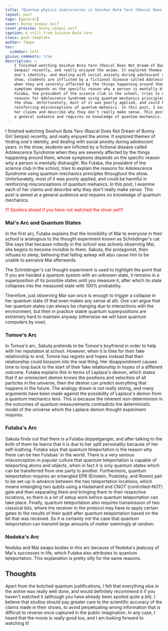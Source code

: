 ```yaml
---
title: "Quantum physics inaccuracies in Seishun Buta Yaro (Rascal Does Not Dream of Bunny Girl Senpai)"
layout: post
tags: [general]
cover: bunny_senpai.avif
cover_preview: bunny_senpai.avif
caption: A still from Seishun Buta Yaro
class: post-template
author: fanpu
toc:
  sidebar: left
giscus_comments: true
description: >
    I finished watching Seishun Buta Yaro (Rascal Does Not Dream of Bunny Girl
    Senpai) recently, and really enjoyed the anime. It explored themes of finding
    one's identity, and dealing with social anxiety during adolescent years. In the
    show, students are inflicted by a fictional disease called Adolescence Syndrome
    when they are severely affected by the things happening around them, whose
    symptoms depends on the specific reason why a person is mentally distraught. Rio
    Futaba, the president of the science club in the school, tries to explain the
    reasons for Adolescence Syndrome using quantum mechanics principles throughout
    the show. Unfortunately, most of it was poorly applied, and could be harmful in
    reinforcing misconceptions of quantum mehanics. In this post, I examine each of
    her claims and describe why they don't really make sense. This post is aimed at
    a general audience and requires no knowledge of quantum mechanics.
---
```


I finished watching Seishun Buta Yaro (Rascal Does Not Dream of Bunny Girl
Senpai) recently, and really enjoyed the anime. It explored themes of finding
one's identity, and dealing with social anxiety during adolescent years. In the
show, students are inflicted by a fictional disease called Adolescence Syndrome
when they are severely affected by the things happening around them, whose
symptoms depends on the specific reason why a person is mentally distraught. Rio
Futaba, the president of the science club in the school, tries to explain the
reasons for Adolescence Syndrome using quantum mechanics principles throughout
the show. Unfortunately, most of it was poorly applied, and could be harmful in
reinforcing misconceptions of quantum mehanics. In this post, I examine each of
her claims and describe why they don't really make sense. This post is aimed at
a general audience and requires no knowledge of quantum mechanics.

<div style="color: red">!!! Spoilers ahead if you have not watched the show yet!!!</div>

### Mai's Arc and Quantum States
In the first arc, Futaba explains that the invisibility of Mai to everyone in their school is analogous to the thought experiment known as Schrödinger's cat. She says that because nobody in the school was actively observing Mai, she begins to become invisible to them. Sakuta, the protagonist, then refuses to sleep, believing that falling asleep will also cause him to be unable to perceive Mai afterwards.

The Schrödinger's cat thought experiment is used to highlight the point that if you are handed a quantum system with an unknown state, it remains in a superposition of its possible states until you measure it, after which its state collapses into the measured state with 100% probability. 

Therefore, just observing Mai-san once is enough to trigger a collapse in her quantum state (if that even makes any sense at all). One can argue that her quantum states can always be changing due to interactions with the environment, but then in practice stable quantum superpositions are extremely hard to maintain anyway (otherwise we will have quantum computers by now).

### Tomoe's Arc
In Tomoe's arc, Sakuta pretends to be Tomoe's boyfriend in order to help with her reputation at school. However, when it is time for their fake relationship to end, Tomoe has regrets and hopes instead that their relationship could blossom into the real thing. Her disappointment causes time to loop back to the start of their fake relationship in hopes of a different outcome. Futaba explains this in terms of Laplace's demon, which states that if an omniscient demon knows the positions and velocities of all particles in the universe, then the demon can predict everything that happens in the future. The analogy drawn is not really strong, and many arguments have been made against the possibility of Laplace's demon from a quantum mechanics lens. This is because the inherent non-determinism in the outcomes of quantum measurements contradicts the deterministic model of the universe which the Laplace demon thought experiment requires.

### Futaba's Arc
Sakuta finds out that there is a Futaba doppelganger, and after talking to the both of them he learns that it is due to her split personality because of her self-loathing. Futaba says that quantum teleportation is the reason why there can be two Futabas' in the world. There is a very serious misconception in popular culture that quantum teleportation is capable of teleporting atoms and objects, when in fact it is only quantum states which can be transferred from one party to another. Furthermore, quantum teleportation requires an entangled EPR (Einstein, Podolsky, and Rosen) pair to be set-up in advance between the two teleportation locations, which means entangling two qubits using a Hadamard and CNOT (controlled-NOT) gate and then separating them and bringing them to their respective locations, so there is a lot of setup work before quantum teleportation can take place. Finally, quantum teleportation also requires transmission of two classical bits, where the receiver in the protocol may have to apply certain gates to the results of their qubit after quantum teleportation based on the bit that was received. So it is certainly not the case that quantum teleportation can transmit large amounts of matter seemingly at random.

### Nodoka's Arc
Nodoka and Mai swaps bodies in this arc because of Nodoka's jealousy of Mai's successes in life, which Futaba also attributes to quantum teleportation. This explanation is pretty silly for the same reasons.

## Thoughts
Apart from the botched quantum justifications, I felt that everything else in the anime was really well done, and would definitely recommend it if you haven't watched it (although you have already been spoiled quite a bit). I believe that studios should pay greater care to the scientific accuracy of the claims made in their shows, to avoid perpetuating wrong information that is difficult to reverse once captured in the public imagination. In any case, I heard that the movie is really good too, and I am looking forward to watching it!